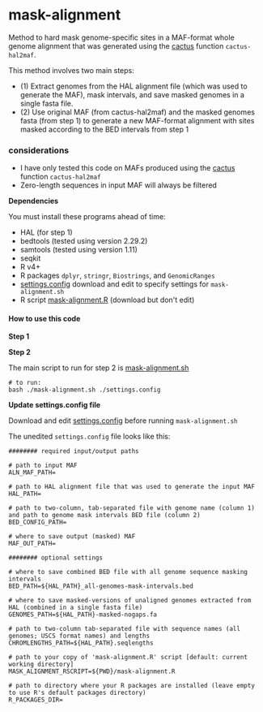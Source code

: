 # mask-alignment

Method to hard mask genome-specific sites in a MAF-format whole genome alignment that was generated using the [cactus](https://github.com/ComparativeGenomicsToolkit/cactus/blob/master/README.md) function `cactus-hal2maf`.

This method involves two main steps:
- (1) Extract genomes from the HAL alignment file (which was used to generate the MAF), mask intervals, and save masked genomes in a single fasta file.
- (2) Use original MAF (from cactus-hal2maf) and the masked genomes fasta (from step 1) to generate a new MAF-format alignment with sites masked according to the BED intervals from step 1


### considerations
- I have only tested this code on MAFs produced using the [cactus](https://github.com/ComparativeGenomicsToolkit/cactus/blob/master/README.md) function `cactus-hal2maf`
- Zero-length sequences in input MAF will always be filtered

**Dependencies**

You must install these programs ahead of time:
- HAL (for step 1)
- bedtools (tested using version 2.29.2)
- samtools (tested using version 1.11)
- seqkit 
- R v4+
- R packages `dplyr`, `stringr`, `Biostrings`, and `GenomicRanges`
- [settings.config](https://github.com/JeffWeinell/mask-alignment/blob/main/settings.config) download and edit to specify settings for `mask-alignment.sh`
- R script [mask-alignment.R](https://github.com/JeffWeinell/mask-alignment/blob/main/bin/mask-alignment.R) (download but don't edit)

#### How to use this code

**Step 1**




**Step 2**

The main script to run for step 2 is [mask-alignment.sh](https://github.com/JeffWeinell/mask-alignment/blob/main/bin/mask-alignment.sh)

```
# to run:
bash ./mask-alignment.sh ./settings.config
```

**Update settings.config file**

Download and edit [settings.config](https://github.com/JeffWeinell/mask-alignment/blob/main/settings.config) before running `mask-alignment.sh`

The unedited `settings.config` file looks like this:

```
######## required input/output paths

# path to input MAF
ALN_MAF_PATH=

# path to HAL alignment file that was used to generate the input MAF
HAL_PATH=                       

# path to two-column, tab-separated file with genome name (column 1) and path to genome mask intervals BED file (column 2)
BED_CONFIG_PATH=                

# where to save output (masked) MAF
MAF_OUT_PATH=

######## optional settings

# where to save combined BED file with all genome sequence masking intervals
BED_PATH=${HAL_PATH}_all-genomes-mask-intervals.bed                       

# where to save masked-versions of unaligned genomes extracted from HAL (combined in a single fasta file)
GENOMES_PATH=${HAL_PATH}-masked-nogaps.fa

# path to two-column tab-separated file with sequence names (all genomes; USCS format names) and lengths
CHROMLENGTHS_PATH=${HAL_PATH}.seqlengths

# path to your copy of 'mask-alignment.R' script [default: current working directory]
MASK_ALIGNMENT_RSCRIPT=${PWD}/mask-alignment.R

# path to directory where your R packages are installed (leave empty to use R's default packages directory)
R_PACKAGES_DIR=
```









